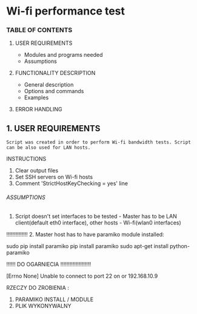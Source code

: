 # Wi-fi performance test

### TABLE OF CONTENTS ###

1. USER REQUIREMENTS
    * Modules and programs needed
    * Assumptions
   
2. FUNCTIONALITY DESCRIPTION
    * General description
    * Options and commands
    * Examples

3. ERROR HANDLING



## 1. USER REQUIREMENTS  
    
    Script was created in order to perform Wi-fi bandwidth tests. Script can be also used for LAN hosts.




INSTRUCTIONS
1. Clear output files
2. Set SSH servers on Wi-fi hosts
3. Comment 'StrictHostKeyChecking = yes' line

###### ASSUMPTIONS ######

1. Script doesn't set interfaces to be tested - Master has to be LAN client(default eth0 interface), other hosts - Wi-fi(wlan0 interfaces)

!!!!!!!!!!!!!! 2. Master host has to have paramiko module installed:

sudo pip install paramiko
pip install paramiko
sudo apt-get install python-paramiko

!!!!!! DO OGARNIECIA !!!!!!!!!!!!!!!!!!!!


[Errno None] Unable to connect to port 22 on  or 192.168.10.9


RZECZY DO ZROBIENIA :

1. PARAMIKO INSTALL / MODULE
2. PLIK WYKONYWALNY